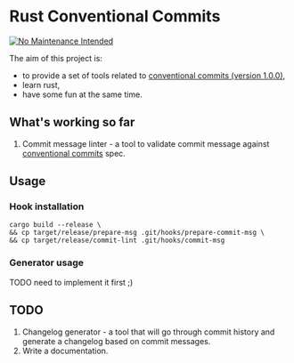 # Rust Conventional Commits

[![No Maintenance Intended](http://unmaintained.tech/badge.svg)](http://unmaintained.tech/)

The aim of this project is:
- to provide a set of tools related to [conventional commits (version 1.0.0)][0],
- learn rust,
- have some fun at the same time.

## What's working so far

1. Commit message linter - a tool to validate commit message against [conventional commits][0] spec.

## Usage

### Hook installation

```shell
cargo build --release \
&& cp target/release/prepare-msg .git/hooks/prepare-commit-msg \
&& cp target/release/commit-lint .git/hooks/commit-msg
```

### Generator usage

TODO need to implement it first ;)

## TODO

1. Changelog generator - a tool that will go through commit history and generate a changelog based on commit messages.
2. Write a documentation.

[0]: https://www.conventionalcommits.org/en/v1.0.0/
